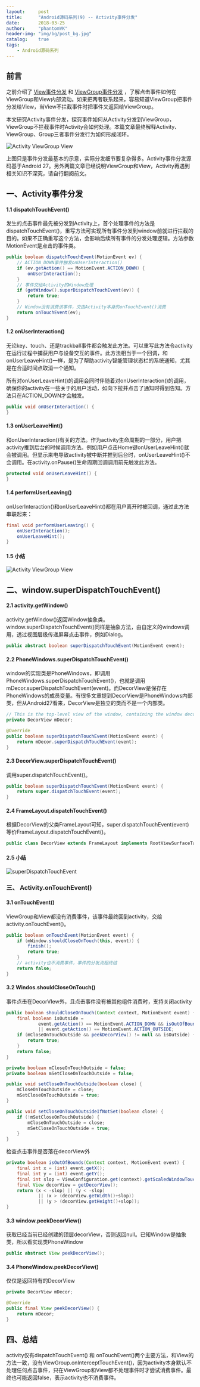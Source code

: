 ```yaml
---
layout:     post
title:      "Android源码系列(9) -- Activity事件分发"
date:       2018-03-25
author:     "phantomVK"
header-img: "img/bg/post_bg.jpg"
catalog:    true
tags:
    - Android源码系列
---
```


## 前言

之前介绍了 [View事件分发](https://phantomvk.github.io/2016/10/18/Android_View/) 和 [ViewGroup事件分发](https://phantomvk.github.io/2016/11/07/android-viewgroup/) ，了解点击事件如何在ViewGroup和View内部流动。如果把两者联系起来，容易知道ViewGroup把事件分发给View，当View不拦截事件时把事件又返回给ViewGroup。

本文研究Activity事件分发，探究事件如何从Activity分发到ViewGroup，ViewGroup不拦截事件时Activity会如何处理。本篇文章最终解释Activity、ViewGroup、Group三者事件分发行为如何形成闭环。

![Activity ViewGroup View](/img/android/Activity_ViewGroup_View.png)

上图只是事件分发最基本的示意，实际分发细节要复杂得多。Activity事件分发源码基于Android 27。另外两篇文章已经说明ViewGroup和View，Activity再遇到相关知识不深究，请自行翻阅前文。

## 一、Activity事件分发

#### 1.1 dispatchTouchEvent() 

发生的点击事件最先被分发到Activity上，首个处理事件的方法是dispatchTouchEvent()，重写方法可实现所有事件分发到window前就进行拦截的目的。如果不正确重写这个方法，会影响后续所有事件的分发处理逻辑。方法参数MotionEvent是点击的事件类。

```java
public boolean dispatchTouchEvent(MotionEvent ev) {
    // ACTION_DOWN事件触发onUserInteraction()
    if (ev.getAction() == MotionEvent.ACTION_DOWN) {
        onUserInteraction();
    }
    // 事件交给Activity的Window处理
    if (getWindow().superDispatchTouchEvent(ev)) {
        return true;
    }
    // Window没有消费该事件，交由Activity本身的onTouchEvent()消费
    return onTouchEvent(ev);
}
```

#### 1.2 onUserInteraction()

无论key、touch、还是trackball事件都会触发此方法。可以重写此方法令activity在运行过程中捕获用户与设备交互的事件。此方法相当于一个回调，和onUserLeaveHint()一样，是为了帮助activity智能管理状态栏的系统通知，尤其是在合适时间点取消一个通知。

所有对onUserLeaveHint()的调用会同时伴随着对onUserInteraction()的调用，确保你的activity在一些关于的用户活动，如向下拉并点击了通知时得到告知。方法只在ACTION_DOWN才会触发。

```java
public void onUserInteraction() {
}
```

#### 1.3 onUserLeaveHint()

和onUserInteraction()有关的方法。作为activity生命周期的一部分，用户把activity推到后台的时候调用方法。例如用户点击Home键onUserLeaveHint()就会被调用。但显示来电导致activity被中断并推到后台时，onUserLeaveHint()不会调用。在activity.onPause()生命周期回调调用前先触发此方法。

```java
protected void onUserLeaveHint() {
}
```

#### 1.4 performUserLeaving()

onUserInteraction()和onUserLeaveHint()都在用户离开时被回调，通过此方法串联起来：

```java
final void performUserLeaving() {
    onUserInteraction();
    onUserLeaveHint();
}
```

#### 1.5 小结

![Activity ViewGroup View](/img/android/activity_dispatchTouchEvent.png)

## 二、window.superDispatchTouchEvent()

#### 2.1 activity.getWindow()

activity.getWindow()返回Window抽象类。window.superDispatchTouchEvent()同样是抽象方法，由自定义的windows调用，透过视图层级传递屏幕点击事件，例如Dialog。

```java
public abstract boolean superDispatchTouchEvent(MotionEvent event);
```

#### 2.2 PhoneWindows.superDispatchTouchEvent()
window的实现类是PhoneWindows，即调用PhoneWindows.superDispatchTouchEvent()，也就是调用mDecor.superDispatchTouchEvent(event)。而DecorView是保存在PhoneWindows的成员变量。有很多文章提到DecorView是PhoneWindows内部类，但从Android27看来，DecorView是独立的类而不是一个内部类。

```java
// This is the top-level view of the window, containing the window decor.
private DecorView mDecor;

@Override
public boolean superDispatchTouchEvent(MotionEvent event) {
    return mDecor.superDispatchTouchEvent(event);
}
```
#### 2.3 DecorView.superDispatchTouchEvent()

调用super.dispatchTouchEvent()。

```java
public boolean superDispatchTouchEvent(MotionEvent event) {
    return super.dispatchTouchEvent(event);
}
```
#### 2.4 FrameLayout.dispatchTouchEvent()
根据DecorView的父类FrameLayout可知，super.dispatchTouchEvent(event)等价FrameLayout.dispatchTouchEvent()。

```java
public class DecorView extends FrameLayout implements RootViewSurfaceTaker, WindowCallbacks
```
#### 2.5 小结
![superDispatchTouchEvent](/img/android/superDispatchTouchEvent.png)

### 三、 Activity.onTouchEvent() 

#### 3.1 onTouchEvent()

ViewGroup和View都没有消费事件，该事件最终回到activity，交给activity.onTouchEvent()。

```java
public boolean onTouchEvent(MotionEvent event) {
    if (mWindow.shouldCloseOnTouch(this, event)) {
        finish();
        return true;
    }
    // activity也不消费事件，事件的分发流程终结
    return false;
}
```
#### 3.2 Windos.shouldCloseOnTouch()
事件点击在DecorVIew外，且点击事件没有被其他组件消费时，支持关闭activity
```java
public boolean shouldCloseOnTouch(Context context, MotionEvent event) {
    final boolean isOutside =
            event.getAction() == MotionEvent.ACTION_DOWN && isOutOfBounds(context, event)
            || event.getAction() == MotionEvent.ACTION_OUTSIDE;
    if (mCloseOnTouchOutside && peekDecorView() != null && isOutside) {
        return true;
    }
    return false;
}

private boolean mCloseOnTouchOutside = false;
private boolean mSetCloseOnTouchOutside = false;

public void setCloseOnTouchOutside(boolean close) {
    mCloseOnTouchOutside = close;
    mSetCloseOnTouchOutside = true;
}

public void setCloseOnTouchOutsideIfNotSet(boolean close) {
    if (!mSetCloseOnTouchOutside) {
        mCloseOnTouchOutside = close;
        mSetCloseOnTouchOutside = true;
    }
}
```
检查点击事件是否落在decorView外
```java
private boolean isOutOfBounds(Context context, MotionEvent event) {
    final int x = (int) event.getX();
    final int y = (int) event.getY();
    final int slop = ViewConfiguration.get(context).getScaledWindowTouchSlop();
    final View decorView = getDecorView();
    return (x < -slop) || (y < -slop)
            || (x > (decorView.getWidth()+slop))
            || (y > (decorView.getHeight()+slop));
}
```
#### 3.3 window.peekDecorView()
获取已经当前已经创建的顶层decorView，否则返回null。已知Window是抽象类，所以看实现类PhoneWindow
```java
public abstract View peekDecorView();
```

#### 3.4 PhoneWindow.peekDecorView()
仅仅是返回持有的DecorView
```java
private DecorView mDecor;

@Override
public final View peekDecorView() {
    return mDecor;
}
```

## 四、总结

activity仅有dispatchTouchEvent() 和 onTouchEvent()两个主要方法，和View的方法一致，没有ViewGroup.onInterceptTouchEvent()，因为activity本身默认不处理任何点击事件，只在ViewGroup和View都不处理事件时才尝试消费事件。最终也可能返回false，表示activity也不消费事件。
